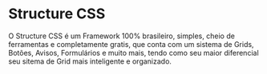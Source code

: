 Structure CSS
=============

O Structure CSS é um Framework 100% brasileiro, simples, cheio de ferramentas e completamente gratis, que conta com
um sistema de Grids, Botões, Avisos, Formulários e muito mais, tendo como seu maior diferencial seu sitema de Grid mais 
inteligente e organizado.